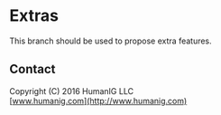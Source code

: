 # Extras
This branch should be used to propose extra features.




## Contact
Copyright (C) 2016 HumanIG LLC<br>
[www.humanig.com](http://www.humanig.com)<br>
  